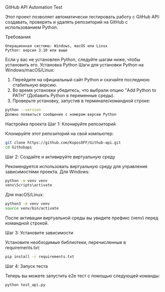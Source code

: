 GitHub API Automation Test

Этот проект позволяет автоматически тестировать работу с GitHub API: создавать, проверять и удалять репозиторий на GitHub с использованием Python.

Требования

    Операционная система: Windows, macOS или Linux
    Python: версия 3.10 или выше

Если у вас не установлен Python, следуйте шагам ниже, чтобы установить его.
Установка Python
Шаги для установки Python на Windows/macOS/Linux:

   1. Перейдите на официальный сайт Python и скачайте последнюю стабильную версию.
   2. Во время установки убедитесь, что выбрали опцию "Add Python to PATH" (Добавить Python в переменные среды).
   3. Проверьте установку, запустив в терминале/командной строке:
```bash
python --version
Должно появиться сообщение с номером версии Python
```
Настройка проекта
Шаг 1: Клонируйте репозиторий

Клонируйте этот репозиторий на свой компьютер:
```bash
git clone https://github.com/KoposOFF/Github-api.git
cd Githubapi
```
Шаг 2: Создайте и активируйте виртуальную среду

Рекомендуется использовать виртуальную среду для управления зависимостями проекта.
Для Windows:
```bash
python -m venv venv
venv\Scripts\activate
```
Для macOS/Linux:
```bash
python3 -m venv venv
source venv/bin/activate
```
После активации виртуальной среды вы увидите префикс (venv) перед командной строкой.

Шаг 3: Установите зависимости

Установите необходимые библиотеки, перечисленные в requirements.txt:
```bash
pip install -r requirements.txt
```
Шаг 4: Запуск теста

Теперь вы можете запустить e2e тест с помощью следующей команды:
```bash
python test_api.py
```
